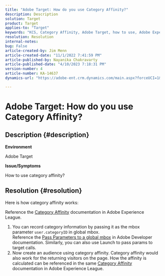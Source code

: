 ```yaml
---
title: "Adobe Target: How do you use Category Affinity?"
description: Description
solution: Target
product: Target
applies-to: "Target"
keywords: "KCS, Category Affinity, Adobe Target, how to use, Adobe Experience League, global mbox"
resolution: Resolution
internal-notes: 
bug: False
article-created-by: Jim Menn
article-created-date: "11/1/2022 7:41:59 PM"
article-published-by: Nayanika Chakravarty
article-published-date: "4/10/2023 7:18:31 PM"
version-number: 4
article-number: KA-14637
dynamics-url: "https://adobe-ent.crm.dynamics.com/main.aspx?forceUCI=1&pagetype=entityrecord&etn=knowledgearticle&id=4a31ad3f-1d5a-ed11-9561-6045bd006a22"

---
```

# Adobe Target: How do you use Category Affinity?

## Description {#description}


<b>Environment</b>

Adobe Target

<b>Issue/Symptoms</b>

How to use category affinity?


## Resolution {#resolution}


Here is how category affinity works:

 Reference the [Category Affinity](https://experienceleague.adobe.com/docs/target/using/audiences/visitor-profiles/category-affinity.html?lang=en) documentation in Adobe Experience League.

1. You can record category information by passing it as the mbox parameter `user.categoryID` in global mbox.<br>    Reference the [Pass Parameters to a global mbox](https://developer.adobe.com/target/implement/client-side/atjs/global-mbox/pass-parameters-to-global-mbox/?lang=en "Click to follow link: https://developer.adobe.com/target/implement/client-side/atjs/global-mbox/pass-parameters-to-global-mbox/?lang=en") in Adobe Developer documentation.
    Similarly, you can also use Launch to pass params to target calls.
2. Now create an audience using category affinity.    Category affinity would also work for the returning visitors on the page.
    How the affinity is calculated can be referenced in the same [Category Affinity](https://experienceleague.adobe.com/docs/target/using/audiences/visitor-profiles/category-affinity.html?lang=en) documentation in Adobe Experience League.

